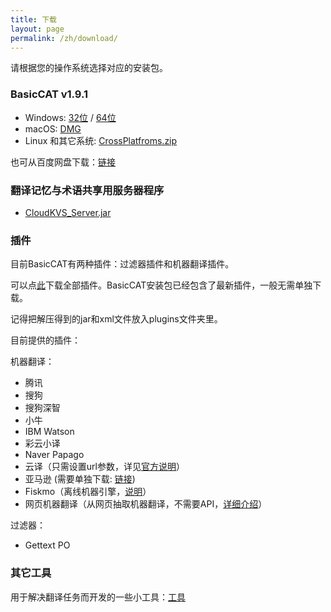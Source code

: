 ```yaml
---
title: 下载
layout: page
permalink: /zh/download/
---
```


请根据您的操作系统选择对应的安装包。

### BasicCAT v1.9.1

* Windows: [32位](https://github.com/xulihang/BasicCAT/releases/download/v1.9.1/BasicCAT-windows-x86.exe) /  [64位](https://github.com/xulihang/BasicCAT/releases/download/v1.9.1/BasicCAT-windows-x64.exe)
* macOS:  [DMG](https://github.com/xulihang/BasicCAT/releases/download/v1.9.1/BasicCAT_mac.dmg)
* Linux 和其它系统:  [CrossPlatfroms.zip](https://github.com/xulihang/BasicCAT/releases/download/v1.9.1/BasicCAT-crossplatforms.zip)

也可从百度网盘下载：[链接](https://pan.baidu.com/s/1HmD4pJ9hIYyK9bnqINtoFQ)


### 翻译记忆与术语共享用服务器程序

*  [CloudKVS_Server.jar](https://github.com/xulihang/BasicCAT/releases/download/v1.2-beta2/CloudKVS_Server.jar)

### 插件

目前BasicCAT有两种插件：过滤器插件和机器翻译插件。

可以点[此](https://github.com/xulihang/BasicCAT/releases/download/plugins/all_plugins.zip)下载全部插件。BasicCAT安装包已经包含了最新插件，一般无需单独下载。

记得把解压得到的jar和xml文件放入plugins文件夹里。

目前提供的插件：

机器翻译：

* 腾讯
* 搜狗
* 搜狗深智
* 小牛
* IBM Watson
* 彩云小译
* Naver Papago
* 云译（只需设置url参数，详见[官方说明](https://cloudtranslation.com/static/api_zh-cn.html)）
* 亚马逊 (需要单独下载: [链接](https://github.com/xulihang/BasicCAT/releases/download/plugins/amazon.zip))
* Fiskmo（离线机器引擎，[说明](/zh/offline-machine-translation)）
* 网页机器翻译（从网页抽取机器翻译，不需要API，[详细介绍](https://www.basiccat.org/zh/new-plugin-machine-translation-via-web/)）

过滤器：

* Gettext PO

### 其它工具

用于解决翻译任务而开发的一些小工具：[工具](/zh/tools/)


